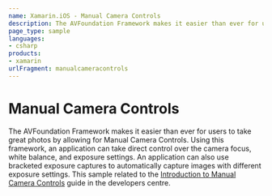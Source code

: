 ```yaml
---
name: Xamarin.iOS - Manual Camera Controls
description: The AVFoundation Framework makes it easier than ever for users to take great photos by allowing for Manual Camera Controls. Using this framework,...
page_type: sample
languages:
- csharp
products:
- xamarin
urlFragment: manualcameracontrols
---
```

# Manual Camera Controls

The AVFoundation Framework makes it easier than ever for users to take great photos by allowing for Manual Camera Controls. Using this framework, an application can take direct control over the camera focus, white balance, and exposure settings. An application can also use bracketed exposure captures to automatically capture images with different exposure settings. This sample related to the [Introduction to Manual Camera Controls](http://developer.xamarin.com/guides/ios/platform_features/intro_to_manual_camera_controls/) guide in the developers centre.

